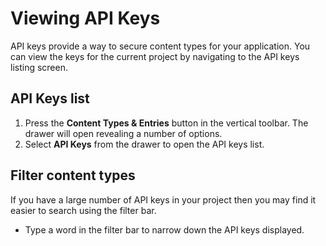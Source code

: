 # Viewing API Keys
API keys provide a way to secure content types for your application. You can view the keys for the current project by navigating to the API keys listing screen.

## API Keys list
1. Press the **Content Types & Entries** button in the vertical toolbar. The drawer will open revealing a number of options.
2. Select **API Keys** from the drawer to open the API keys list.

## Filter content types
If you have a large number of API keys in your project then you may find it easier to search using the filter bar.

- Type a word in the filter bar to narrow down the API keys displayed.
